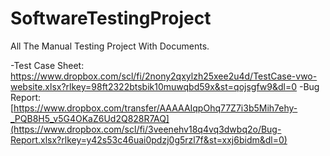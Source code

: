 # SoftwareTestingProject
All The Manual Testing Project With Documents.

-Test Case Sheet: https://www.dropbox.com/scl/fi/2nony2qxylzh25xee2u4d/TestCase-vwo-website.xlsx?rlkey=98ft2322btsbik10muwqbd59x&st=qojsgfw9&dl=0
-Bug Report: [https://www.dropbox.com/transfer/AAAAAIqpOhq77Z7i3b5Mih7ehy-_PQB8H5_v5G4OKaZ6Ud2Q828R7AQ](https://www.dropbox.com/scl/fi/3veenehv18q4vq3dwbq2o/Bug-Report.xlsx?rlkey=y42s53c46uai0pdzj0g5rzl7f&st=xxj6bidm&dl=0)

